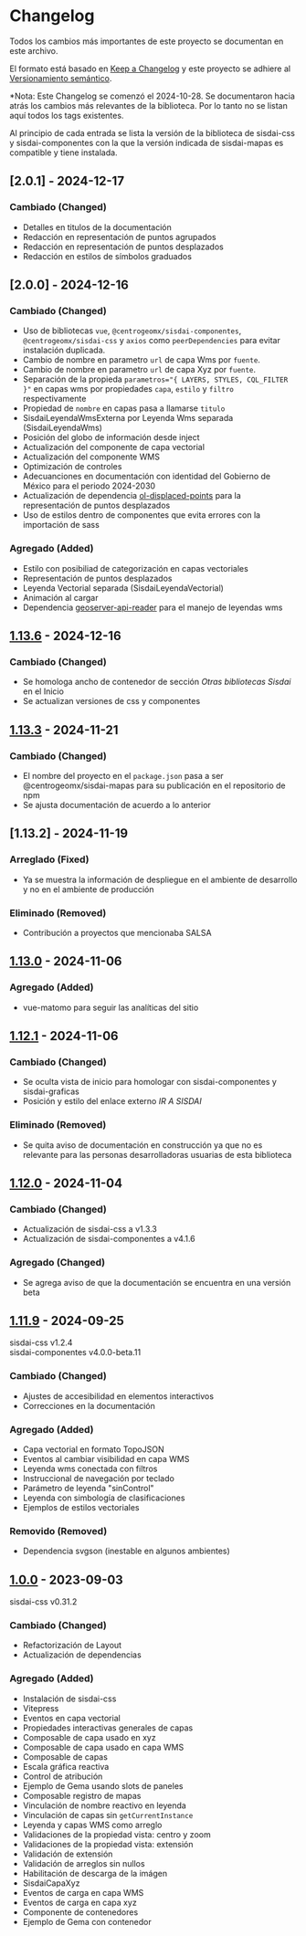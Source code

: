 # Changelog

Todos los cambios más importantes de este proyecto se documentan en este
archivo.

El formato está basado en
[Keep a Changelog](https://keepachangelog.com/en/1.1.0) y este proyecto se
adhiere al [Versionamiento semántico](https://semver.org/spec/v2.0.0.html).

\*Nota: Este Changelog se comenzó el 2024-10-28. Se documentaron hacia atrás los
cambios más relevantes de la biblioteca. Por lo tanto no se listan aquí todos
los tags existentes.

Al principio de cada entrada se lista la versión de la biblioteca de sisdai-css
y sisdai-componentes con la que la versión indicada de sisdai-mapas es
compatible y tiene instalada.

<!-- ## [Unreleased] -->

## [2.0.1] - 2024-12-17

### Cambiado (Changed)

- Detalles en titulos de la documentación
- Redacción en representación de puntos agrupados
- Redacción en representación de puntos desplazados
- Redacción en estilos de símbolos graduados

## [2.0.0] - 2024-12-16

### Cambiado (Changed)

- Uso de bibliotecas `vue`, `@centrogeomx/sisdai-componentes`,
  `@centrogeomx/sisdai-css` y `axios` como `peerDependencies` para evitar
  instalación duplicada.
- Cambio de nombre en parametro `url` de capa Wms por `fuente`.
- Cambio de nombre en parametro `url` de capa Xyz por `fuente`.
- Separación de la propieda `parametros="{ LAYERS, STYLES, CQL_FILTER }"` en
  capas wms por propiedades `capa`, `estilo` y `filtro` respectivamente
- Propiedad de `nombre` en capas pasa a llamarse `titulo`
- SisdaiLeyendaWmsExterna por Leyenda Wms separada (SisdaiLeyendaWms)
- Posición del globo de información desde inject
- Actualización del componente de capa vectorial
- Actualización del componente WMS
- Optimización de controles
- Adecuanciones en documentación con identidad del Gobierno de México para el
  periodo 2024-2030
- Actualización de dependencia
  [ol-displaced-points](https://www.npmjs.com/package/ol-displaced-points) para
  la representación de puntos desplazados
- Uso de estilos dentro de componentes que evita errores con la importación de
  sass

### Agregado (Added)

- Estilo con posibiliad de categorización en capas vectoriales
- Representación de puntos desplazados
- Leyenda Vectorial separada (SisdaiLeyendaVectorial)
- Animación al cargar
- Dependencia
  [geoserver-api-reader](https://www.npmjs.com/package/geoserver-api-reader)
  para el manejo de leyendas wms

## [1.13.6] - 2024-12-16

### Cambiado (Changed)

- Se homologa ancho de contenedor de sección _Otras bibliotecas Sisdai_ en el
  Inicio
- Se actualizan versiones de css y componentes

## [1.13.3] - 2024-11-21

### Cambiado (Changed)

- El nombre del proyecto en el `package.json` pasa a ser
  @centrogeomx/sisdai-mapas para su publicación en el repositorio de npm
- Se ajusta documentación de acuerdo a lo anterior

## [1.13.2] - 2024-11-19

### Arreglado (Fixed)

- Ya se muestra la información de despliegue en el ambiente de desarrollo y no
  en el ambiente de producción

### Eliminado (Removed)

- Contribución a proyectos que mencionaba SALSA

## [1.13.0] - 2024-11-06

### Agregado (Added)

- vue-matomo para seguir las analíticas del sitio

## [1.12.1] - 2024-11-06

### Cambiado (Changed)

- Se oculta vista de inicio para homologar con sisdai-componentes y
  sisdai-graficas
- Posición y estilo del enlace externo _IR A SISDAI_

### Eliminado (Removed)

- Se quita aviso de documentación en construcción ya que no es relevante para
  las personas desarrolladoras usuarias de esta biblioteca

## [1.12.0] - 2024-11-04

### Cambiado (Changed)

- Actualización de sisdai-css a v1.3.3
- Actualización de sisdai-componentes a v4.1.6

### Agregado (Changed)

- Se agrega aviso de que la documentación se encuentra en una versión beta

## [1.11.9] - 2024-09-25

sisdai-css v1.2.4<br>sisdai-componentes v4.0.0-beta.11

### Cambiado (Changed)

- Ajustes de accesibilidad en elementos interactivos
- Correcciones en la documentación

### Agregado (Added)

- Capa vectorial en formato TopoJSON
- Eventos al cambiar visibilidad en capa WMS
- Leyenda wms conectada con filtros
- Instruccional de navegación por teclado
- Parámetro de leyenda "sinControl"
- Leyenda con simbología de clasificaciones
- Ejemplos de estilos vectoriales

### Removido (Removed)

- Dependencia svgson (inestable en algunos ambientes)

## [1.0.0] - 2023-09-03

sisdai-css v0.31.2

### Cambiado (Changed)

- Refactorización de Layout
- Actualización de dependencias

### Agregado (Added)

- Instalación de sisdai-css
- Vitepress
- Eventos en capa vectorial
- Propiedades interactivas generales de capas
- Composable de capa usado en xyz
- Composable de capa usado en capa WMS
- Composable de capas
- Escala gráfica reactiva
- Control de atribución
- Ejemplo de Gema usando slots de paneles
- Composable registro de mapas
- Vinculación de nombre reactivo en leyenda
- Vinculación de capas sin `getCurrentInstance`
- Leyenda y capas WMS como arreglo
- Validaciones de la propiedad vista: centro y zoom
- Validaciones de la propiedad vista: extensión
- Validación de extensión
- Validación de arreglos sin nullos
- Habilitación de descarga de la imágen
- SisdaiCapaXyz
- Eventos de carga en capa WMS
- Eventos de carga en capa xyz
- Componente de contenedores
- Ejemplo de Gema con contenedor

[1.13.6]:
  https://codigo.conahcyt.mx/sisdai/sisdai-mapas/compare/v1.13.6...v1.13.3
[1.13.3]:
  https://codigo.conahcyt.mx/sisdai/sisdai-mapas/compare/v1.13.3...v1.13.0
[1.13.0]:
  https://codigo.conahcyt.mx/sisdai/sisdai-mapas/compare/v1.13.0...v1.12.1
[1.12.1]:
  https://codigo.conahcyt.mx/sisdai/sisdai-mapas/compare/v1.12.1...v1.12.0
[1.12.0]:
  https://codigo.conahcyt.mx/sisdai/sisdai-mapas/compare/v1.12.0...v1.11.9
[1.11.9]:
  https://codigo.conahcyt.mx/sisdai/sisdai-mapas/compare/v1.11.9...v1.0.0
[1.0.0]: https://codigo.conahcyt.mx/sisdai/sisdai-mapas/-/releases/v1.0.0

